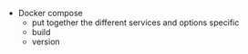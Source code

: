 - Docker compose
    - put together the different services and options specific
    - build
    - version 